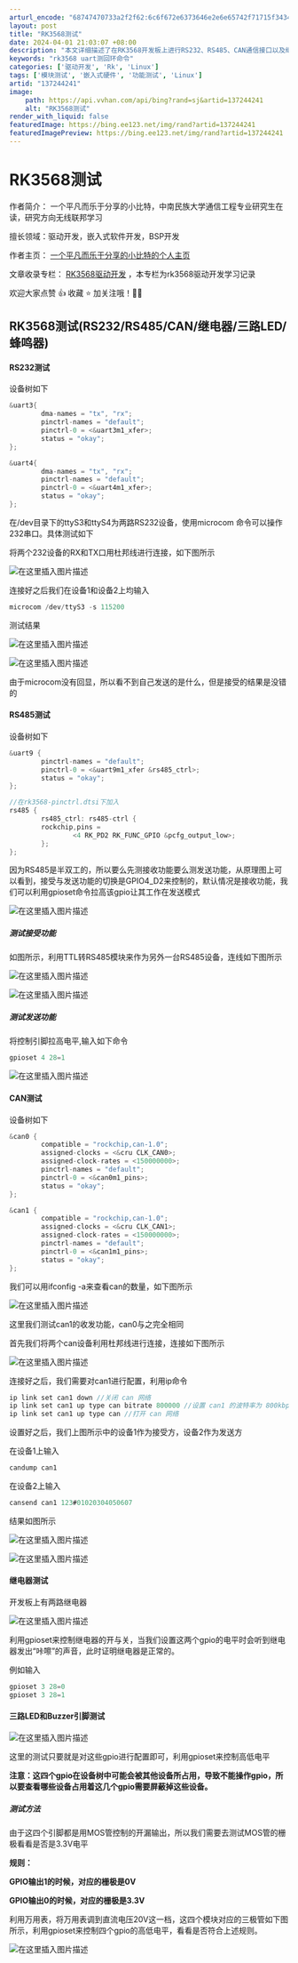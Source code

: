 ```yaml
---
arturl_encode: "68747470733a2f2f62:6c6f672e6373646e2e6e65742f71715f34343634373130302f:61727469636c652f64657461696c732f313337323434323431"
layout: post
title: "RK3568测试"
date: 2024-04-01 21:03:07 +08:00
description: "本文详细描述了在RK3568开发板上进行RS232、RS485、CAN通信接口以及继电器、LED和B"
keywords: "rk3568 uart测回环命令"
categories: ['驱动开发', 'Rk', 'Linux']
tags: ['模块测试', '嵌入式硬件', '功能测试', 'Linux']
artid: "137244241"
image:
    path: https://api.vvhan.com/api/bing?rand=sj&artid=137244241
    alt: "RK3568测试"
render_with_liquid: false
featuredImage: https://bing.ee123.net/img/rand?artid=137244241
featuredImagePreview: https://bing.ee123.net/img/rand?artid=137244241
---
```


# RK3568测试

作者简介： 一个平凡而乐于分享的小比特，中南民族大学通信工程专业研究生在读，研究方向无线联邦学习
  
擅长领域：驱动开发，嵌入式软件开发，BSP开发
  
作者主页：
[一个平凡而乐于分享的小比特的个人主页](https://blog.csdn.net/qq_44647100?type=blog)
  
文章收录专栏：
[RK3568驱动开发](https://blog.csdn.net/qq_44647100/category_12625025.html)
，本专栏为rk3568驱动开发学习记录
  
欢迎大家点赞 👍 收藏 ⭐ 加关注哦！💖💖

## RK3568测试(RS232/RS485/CAN/继电器/三路LED/蜂鸣器)

#### RS232测试

设备树如下

```c
&uart3{
        dma-names = "tx", "rx";
        pinctrl-names = "default";
        pinctrl-0 = <&uart3m1_xfer>;
        status = "okay";
};

&uart4{
        dma-names = "tx", "rx";
        pinctrl-names = "default";
        pinctrl-0 = <&uart4m1_xfer>;
        status = "okay";
};

```

在/dev目录下的ttyS3和ttyS4为两路RS232设备，使用microcom 命令可以操作232串口。具体测试如下

将两个232设备的RX和TX口用杜邦线进行连接，如下图所示

![在这里插入图片描述](https://i-blog.csdnimg.cn/blog_migrate/85b7c426fb2a579ca1417885f28030fe.png#pic_center)

连接好之后我们在设备1和设备2上均输入

```c
microcom /dev/ttyS3 -s 115200

```

测试结果

![在这里插入图片描述](https://i-blog.csdnimg.cn/blog_migrate/c9b722d080ba86df0014d129e1ed80e4.png#pic_center)
  
![在这里插入图片描述](https://i-blog.csdnimg.cn/blog_migrate/a3514cbf72f25441b8e0fc1a0b6246e0.png#pic_center)

由于microcom没有回显，所以看不到自己发送的是什么，但是接受的结果是没错的

#### RS485测试

设备树如下

```c
&uart9 {
        pinctrl-names = "default";
        pinctrl-0 = <&uart9m1_xfer &rs485_ctrl>;
        status = "okay";
};

//在rk3568-pinctrl.dtsi下加入
rs485 {
        rs485_ctrl: rs485-ctrl {
        rockchip,pins =
                <4 RK_PD2 RK_FUNC_GPIO &pcfg_output_low>;
        };
};


```

因为RS485是半双工的，所以要么先测接收功能要么测发送功能，从原理图上可以看到，接受与发送功能的切换是GPIO4\_D2来控制的，默认情况是接收功能，我们可以利用gpioset命令拉高该gpio让其工作在发送模式

![在这里插入图片描述](https://i-blog.csdnimg.cn/blog_migrate/024d252a3f8b394be2e6e7fa01099d66.png#pic_center)

##### 测试接受功能

如图所示，利用TTL转RS485模块来作为另外一台RS485设备，连线如下图所示

![在这里插入图片描述](https://i-blog.csdnimg.cn/blog_migrate/7bd276c9a89ad552bf9e42f8e0e9628e.png#pic_center)
  
![在这里插入图片描述](https://i-blog.csdnimg.cn/blog_migrate/05686c5e9e40dae8139a70e348425288.png#pic_center)

##### 测试发送功能

将控制引脚拉高电平,输入如下命令

```c
gpioset 4 28=1

```

![在这里插入图片描述](https://i-blog.csdnimg.cn/blog_migrate/f7d929c4637b8776b2d8fbe92b055533.png#pic_center)

#### CAN测试

设备树如下

```c
&can0 {
        compatible = "rockchip,can-1.0";
        assigned-clocks = <&cru CLK_CAN0>;
        assigned-clock-rates = <150000000>;
        pinctrl-names = "default";
        pinctrl-0 = <&can0m1_pins>;
        status = "okay";
};

&can1 {
        compatible = "rockchip,can-1.0";
        assigned-clocks = <&cru CLK_CAN1>;
        assigned-clock-rates = <150000000>;
        pinctrl-names = "default";
        pinctrl-0 = <&can1m1_pins>;
        status = "okay";
};

```

我们可以用ifconfig -a来查看can的数量，如下图所示

![在这里插入图片描述](https://i-blog.csdnimg.cn/blog_migrate/aa7aa2995bdcb973c5997a142c514ab6.png#pic_center)

这里我们测试can1的收发功能，can0与之完全相同

首先我们将两个can设备利用杜邦线进行连接，连接如下图所示

![在这里插入图片描述](https://i-blog.csdnimg.cn/blog_migrate/58b986d65baba32f5a2e4e0e6cdca412.png#pic_center)

连接好之后，我们需要对can1进行配置，利用ip命令

```c
ip link set can1 down //关闭 can 网络
ip link set can1 up type can bitrate 800000 //设置 can1 的波特率为 800kbps，can 网络波特率最大值为 1mbps
ip link set can1 up type can //打开 can 网络

```

设置好之后，我们上图所示中的设备1作为接受方，设备2作为发送方

在设备1上输入

```c
candump can1

```

在设备2上输入

```c
cansend can1 123#01020304050607

```

结果如图所示

![在这里插入图片描述](https://i-blog.csdnimg.cn/blog_migrate/25288bb0d57dc2f8a16aa21e952fca80.png#pic_center)

![在这里插入图片描述](https://i-blog.csdnimg.cn/blog_migrate/5b6f2a1a8c07aa1cb2ebaccd1a74ea5f.png#pic_center)

#### 继电器测试

开发板上有两路继电器

![在这里插入图片描述](https://i-blog.csdnimg.cn/blog_migrate/403791c15096ef4f12a94facf4391a9b.png#pic_center)

利用gpioset来控制继电器的开与关，当我们设置这两个gpio的电平时会听到继电器发出“咔嚓”的声音，此时证明继电器是正常的。

例如输入

```c
gpioset 3 28=0
gpioset 3 28=1

```

#### 三路LED和Buzzer引脚测试

![在这里插入图片描述](https://i-blog.csdnimg.cn/blog_migrate/e0bfa9780284ea1d1f94149c12ca77f8.png#pic_center)

这里的测试只要就是对这些gpio进行配置即可，利用gpioset来控制高低电平

**注意：这四个gpio在设备树中可能会被其他设备所占用，导致不能操作gpio，所以要查看哪些设备占用着这几个gpio需要屏蔽掉这些设备。**

##### 测试方法

由于这四个引脚都是用MOS管控制的开漏输出，所以我们需要去测试MOS管的栅极看看是否是3.3V电平

**规则：**

**GPIO输出1的时候，对应的栅极是0V**
  
**GPIO输出0的时候，对应的栅极是3.3V**

利用万用表，将万用表调到直流电压20V这一档，这四个模块对应的三极管如下图所示，利用gpioset来控制四个gpio的高低电平，看看是否符合上述规则。

![在这里插入图片描述](https://i-blog.csdnimg.cn/blog_migrate/eb340039617ee75fba1de4443b0cde06.png#pic_center)